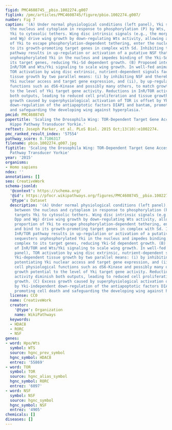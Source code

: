 ```yaml
---
figid: PMC4608745__pbio.1002274.g007
figlink: /pmc/articles/PMC4608745/figure/pbio.1002274.g007/
number: Fig 7
caption: '(A) Under normal physiological conditions (left panel), Yki shuttles between
  the nucleus and cytoplasm in response to phosphorylation (P) by Wts, which targets
  Yki to cytosolic tethers. Wing disc intrinsic signals (e.g., the morphogens Dpp
  and Wg) drive wing growth by down-regulating Wts activity, allowing a small proportion
  of Yki to escape phosphorylation-dependent tethering, enter the nucleus, and bind
  to its growth-promoting target genes in complex with Sd. Inhibiting the InR/TOR
  pathway results in up-regulation or activation of a putative NSF that sequesters
  unphosphorylated Yki in the nucleus and impedes binding of the Yki-Sd complex to
  its target genes, reducing Yki-Sd dependent growth. (B) Proposed integration of
  InR/TOR and Wts/Yki signaling to scale wing growth. In well-fed animals (left panel),
  TOR activation by wing disc extrinsic, nutrient-dependent signals facilitates Yki-dependent
  tissue growth by two parallel means: (i) by inhibiting NSF and thereby potentiating
  Yki nuclear access and target gene expression, and (ii), by up-regulating cell physiological
  functions such as dS6-Kinase and possibly many others, to match growth potential
  to the level of Yki target gene activity. Reductions in InR/TOR activity diminish
  both outputs, leading to reduced cell proliferation and tissue growth. (C) Excess
  growth caused by superphysiological activation of TOR is offset by Yki-independent
  down-regulation of the antiapoptotic factors DIAP1 and bantam, promoting cell death
  and safeguarding the developing wing against hyperplasia.'
pmcid: PMC4608745
papertitle: 'Scaling the Drosophila Wing: TOR-Dependent Target Gene Access by the
  Hippo Pathway Transducer Yorkie.'
reftext: Joseph Parker, et al. PLoS Biol. 2015 Oct;13(10):e1002274.
pmc_ranked_result_index: '57554'
pathway_score: 0.7106317
filename: pbio.1002274.g007.jpg
figtitle: 'Scaling the Drosophila Wing: TOR-Dependent Target Gene Access by the Hippo
  Pathway Transducer Yorkie'
year: '2015'
organisms:
- Homo sapiens
ndex: ''
annotations: []
seo: CreativeWork
schema-jsonld:
  '@context': https://schema.org/
  '@id': https://pfocr.wikipathways.org/figures/PMC4608745__pbio.1002274.g007.html
  '@type': Dataset
  description: '(A) Under normal physiological conditions (left panel), Yki shuttles
    between the nucleus and cytoplasm in response to phosphorylation (P) by Wts, which
    targets Yki to cytosolic tethers. Wing disc intrinsic signals (e.g., the morphogens
    Dpp and Wg) drive wing growth by down-regulating Wts activity, allowing a small
    proportion of Yki to escape phosphorylation-dependent tethering, enter the nucleus,
    and bind to its growth-promoting target genes in complex with Sd. Inhibiting the
    InR/TOR pathway results in up-regulation or activation of a putative NSF that
    sequesters unphosphorylated Yki in the nucleus and impedes binding of the Yki-Sd
    complex to its target genes, reducing Yki-Sd dependent growth. (B) Proposed integration
    of InR/TOR and Wts/Yki signaling to scale wing growth. In well-fed animals (left
    panel), TOR activation by wing disc extrinsic, nutrient-dependent signals facilitates
    Yki-dependent tissue growth by two parallel means: (i) by inhibiting NSF and thereby
    potentiating Yki nuclear access and target gene expression, and (ii), by up-regulating
    cell physiological functions such as dS6-Kinase and possibly many others, to match
    growth potential to the level of Yki target gene activity. Reductions in InR/TOR
    activity diminish both outputs, leading to reduced cell proliferation and tissue
    growth. (C) Excess growth caused by superphysiological activation of TOR is offset
    by Yki-independent down-regulation of the antiapoptotic factors DIAP1 and bantam,
    promoting cell death and safeguarding the developing wing against hyperplasia.'
  license: CC0
  name: CreativeWork
  creator:
    '@type': Organization
    name: WikiPathways
  keywords:
  - HDAC8
  - RORC
  - NSF
genes:
- word: Hpo/Wts
  symbol: WTS
  source: hgnc_prev_symbol
  hgnc_symbol: HDAC8
  entrez: '55869'
- word: TOR
  symbol: TOR
  source: hgnc_alias_symbol
  hgnc_symbol: RORC
  entrez: '6097'
- word: NSF
  symbol: NSF
  source: hgnc_symbol
  hgnc_symbol: NSF
  entrez: '4905'
chemicals: []
diseases: []
---
```

